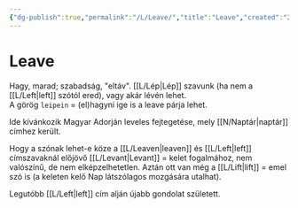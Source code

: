 ```yaml
---
{"dg-publish":true,"permalink":"/L/Leave/","title":"Leave","created":"2023-11-13T03:24","updated":"2024-10-25T22:33"}
---
```



# Leave

Hagy, marad; szabadság, "eltáv". [[L/Lép\|Lép]] szavunk (ha nem a [[L/Left\|left]] szótól ered), vagy akár lévén lehet.  
A görög `leipein` = (el)hagyni ige is a leave párja lehet.  

Ide kívánkozik Magyar Adorján leveles fejtegetése, mely [[N/Naptár\|naptár]] címhez került.  

Hogy a szónak lehet-e köze a [[L/Leaven\|leaven]] és [[L/Left\|left]] címszavaknál előjövő [[L/Levant\|Levant]] = kelet fogalmához, nem valószínű, de nem elképzelhetetlen. Aztán ott van még a [[L/Lift\|lift]] = emel szó is (a keleten kelő Nap látszólagos mozgására utalhat).  

Legutóbb [[L/Left\|left]] cím alján újabb gondolat született.  